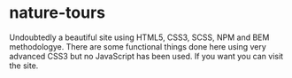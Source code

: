 # nature-tours

Undoubtedly a beautiful site using HTML5, CSS3, SCSS, NPM and BEM methodologye.
There are some functional things done here using very advanced CSS3 but no JavaScript has been used.
If you want you can visit the site.
